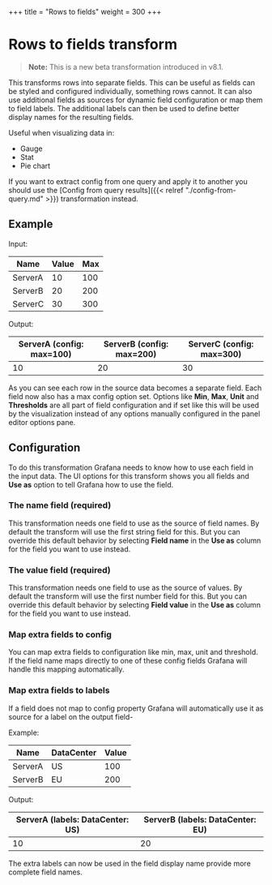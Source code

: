 +++
title = "Rows to fields"
weight = 300
+++

# Rows to fields transform

> **Note:** This is a new beta transformation introduced in v8.1.

This transforms rows into separate fields. This can be useful as fields can be styled and configured individually, something rows cannot. It can also use additional fields as sources for dynamic field configuration or map them to field labels. The additional labels can then be used to define better display names for the resulting fields.

Useful when visualizing data in:

- Gauge
- Stat
- Pie chart

If you want to extract config from one query and apply it to another you should use the [Config from query results]({{< relref "./config-from-query.md" >}}) transformation instead.

## Example

Input:

| Name    | Value | Max |
| ------- | ----- | --- |
| ServerA | 10    | 100 |
| ServerB | 20    | 200 |
| ServerC | 30    | 300 |

Output:

| ServerA (config: max=100) | ServerB (config: max=200) | ServerC (config: max=300) |
| ------------------------- | ------------------------- | ------------------------- |
| 10                        | 20                        | 30                        |

As you can see each row in the source data becomes a separate field. Each field now also has a max config option set. Options like **Min**, **Max**, **Unit** and **Thresholds** are all part of field configuration and if set like this will be used by the visualization instead of any options manually configured in the panel editor options pane.

## Configuration

To do this transformation Grafana needs to know how to use each field in the input data. The UI options for this transform shows you all fields and **Use as** option to tell Grafana how to use the field.

### The name field (required)

This transformation needs one field to use as the source of field names. By default the transform will use the first string field for this. But you can override this default behavior by selecting **Field name** in the **Use as** column for the field you want to use instead.

### The value field (required)

This transformation needs one field to use as the source of values. By default the transform will use the first number field for this. But you can override this default behavior by selecting **Field value** in the **Use as** column for the field you want to use instead.

### Map extra fields to config

You can map extra fields to configuration like min, max, unit and threshold. If the field name maps directly
to one of these config fields Grafana will handle this mapping automatically.

### Map extra fields to labels

If a field does not map to config property Grafana will automatically use it as source for a label on the output field-

Example:

| Name    | DataCenter | Value |
| ------- | ---------- | ----- |
| ServerA | US         | 100   |
| ServerB | EU         | 200   |

Output:

| ServerA (labels: DataCenter: US) | ServerB (labels: DataCenter: EU) |
| -------------------------------- | -------------------------------- |
| 10                               | 20                               |

The extra labels can now be used in the field display name provide more complete field names.
